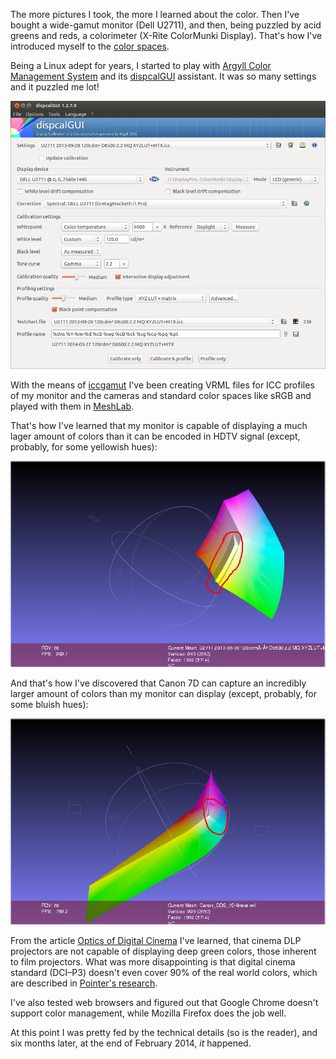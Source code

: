 The more pictures I took, the more I learned about the color. Then I've bought
a wide-gamut monitor (Dell U2711), and then, being puzzled by acid greens and reds, a
colorimeter (X-Rite ColorMunki Display). That's how I've introduced myself to the 
[color spaces](http://en.wikipedia.org/wiki/Color_space).

Being a Linux adept for years, I started to play with [Argyll Color
Management System](http://www.argyllcms.com/) and
its [dispcalGUI](http://dispcalgui.hoech.net/) assistant. It was so many settings and it puzzled me lot!

![dispcalGUI](../project_images/dispcalGUI.png?raw=true)

With the means of [iccgamut](http://argyllcms.com/doc/iccgamut.html) I've been creating VRML files for ICC profiles of my monitor and the cameras and standard color spaces like sRGB and played with them in [MeshLab](http://meshlab.sourceforge.net/).

That's how I've learned that my monitor is capable of displaying a much lager amount of colors than it can be encoded in HDTV signal (except, probably, for some yellowish hues):

![MeshLab HDTV](../project_images/meshlab_hdtv.png?raw=true)

And that's how I've discovered that Canon 7D can capture an incredibly larger amount of colors than my monitor can display (except, probably, for some bluish hues):

![dispcalGUI](../project_images/meshlab_canon7d.png?raw=true)

From the article [Optics of Digital
Cinema](https://www.student.cs.uwaterloo.ca/~cs781/PinhoDigitalCinemaTalk.pdf)
I've learned, that cinema DLP projectors are not capable of displaying deep
green colors, those inherent to film projectors. What was more disappointing is that digital cinema standard (DCI–P3) doesn't even cover 90% of the real world colors, which are described in [Pointer's research](http://onlinelibrary.wiley.com/doi/10.1002/col.5080050308/abstract).

I've also tested web browsers and figured out that Google Chrome doesn't
support color management, while Mozilla Firefox does the job well.

At this point I was pretty fed by the technical details (so is the reader), and
six months later, at the end of February 2014, _it_ happened.
